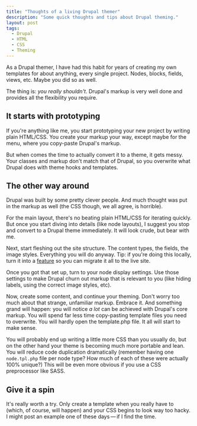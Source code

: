 ```yaml
---
title: "Thoughts of a living Drupal themer"
description: "Some quick thoughts and tips about Drupal theming."
layout: post
tags:
  - Drupal
  - HTML
  - CSS
  - Theming
---
```


As a Drupal themer, I have had this habit for years of creating my own templates for about anything, every single project. Nodes, blocks, fields, views, etc. Maybe you did so as well. 

The thing is: *you really shouldn't*. Drupal's markup is very well done and provides all the flexibility you require. 

## It starts with prototyping
If you're anything like me, you start prototyping your new project by writing plain HTML/CSS. You create your markup your way, except maybe for the menu, where you copy-paste Drupal's markup. 

But when comes the time to actually convert it to a theme, it gets messy. Your classes and markup don't match that of Drupal, so you overwrite what Drupal does with theme hooks and templates. 

## The other way around
Drupal was built by some pretty clever people. And much thought was put in the markup as well (the CSS though, we all agree, is horrible). 

For the main layout, there's no beating plain HTML/CSS for iterating quickly. But once you start diving into details (like node layouts), I suggest you stop and convert to a Drupal theme immediately. It will look crude, but bear with me. 

Next, start fleshing out the site structure. The content types, the fields, the image styles. Everything you will do anyway. Tip: if you're doing this locally, turn it into a [feature](http://www.drupal.org/project/features) so you can migrate it all to the live site. 

Once you got that set up, turn to your node display settings. Use those settings to make Drupal churn out markup that is relevant to you (like hiding labels, using the correct image styles, etc). 

Now, create some content, and continue your theming. Don't worry too much about that strange, unfamiliar markup. Embrace it. And something grand will happen: you will notice *a lot* can be achieved with Drupal's core markup. You will spend far less time copy-pasting template files you need to overwrite. You will hardly open the template.php file. It all will start to make sense. 

You will probably end up writing a little more CSS than you usually do, but on the other hand your theme is becoming much more portable and lean. You will reduce code duplication dramatically (remember having one `node.tpl.php` file per node type? How much of each of these were actually 100% unique?) This will be even more obvious if you use a CSS preprocessor like SASS. 

## Give it a spin
It's really worth a try. Only create a template when you really have to (which, of course, will happen) and your CSS begins to look way too hacky. I might post an example one of these days&thinsp;&mdash;&thinsp;if I find the time. 

